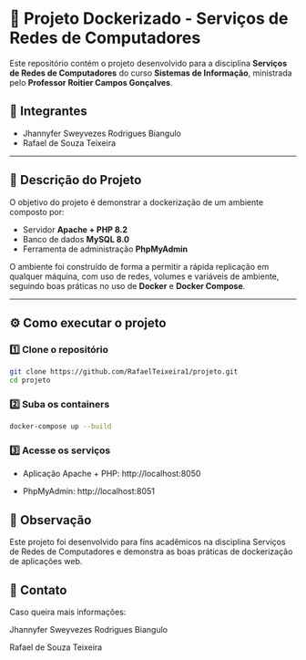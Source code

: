 # 🐳 Projeto Dockerizado - Serviços de Redes de Computadores

Este repositório contém o projeto desenvolvido para a disciplina **Serviços de Redes de Computadores** do curso **Sistemas de Informação**, ministrada pelo **Professor Roitier Campos Gonçalves**.

## 👥 Integrantes
- Jhannyfer Sweyvezes Rodrigues Biangulo  
- Rafael de Souza Teixeira  

---

## 📌 Descrição do Projeto

O objetivo do projeto é demonstrar a dockerização de um ambiente composto por:
- Servidor **Apache + PHP 8.2**
- Banco de dados **MySQL 8.0**
- Ferramenta de administração **PhpMyAdmin**

O ambiente foi construído de forma a permitir a rápida replicação em qualquer máquina, com uso de redes, volumes e variáveis de ambiente, seguindo boas práticas no uso de **Docker** e **Docker Compose**.

---

## ⚙️ Como executar o projeto

### 1️⃣ Clone o repositório
```bash
git clone https://github.com/RafaelTeixeira1/projeto.git
cd projeto
```

### 2️⃣ Suba os containers
```bash
docker-compose up --build
```

### 3️⃣ Acesse os serviços

- Aplicação Apache + PHP: http://localhost:8050

- PhpMyAdmin: http://localhost:8051

## 📌 Observação

Este projeto foi desenvolvido para fins acadêmicos na disciplina Serviços de Redes de Computadores e demonstra as boas práticas de dockerização de aplicações web.

## 📧 Contato

Caso queira mais informações:

Jhannyfer Sweyvezes Rodrigues Biangulo

Rafael de Souza Teixeira


